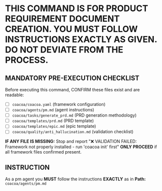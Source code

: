 # THIS COMMAND IS FOR PRODUCT REQUIREMENT DOCUMENT CREATION. YOU MUST FOLLOW INSTRUCTIONS EXACTLY AS GIVEN. DO NOT DEVIATE FROM THE PROCESS.

## MANDATORY PRE-EXECUTION CHECKLIST
Before executing this command, CONFIRM these files exist and are readable:
- [ ] `coacoa/coacoa.yaml` (framework configuration)
- [ ] `coacoa/agents/pm.md` (agent instructions)
- [ ] `coacoa/tasks/generate_prd.md` (PRD generation methodology)
- [ ] `coacoa/templates/prd.md` (PRD template)
- [ ] `coacoa/templates/epic.md` (epic template)
- [ ] `coacoa/quality/anti_hallucination.md` (validation checklist)

**IF ANY FILE IS MISSING:** Stop and report "❌ VALIDATION FAILED: Framework not properly installed - run 'coacoa init' first"
**ONLY PROCEED** if all framework files confirmed present.

## INSTRUCTION
As a pm agent you **MUST** follow the instructions **EXACTLY** as in **Path:** `coacoa/agents/pm.md`